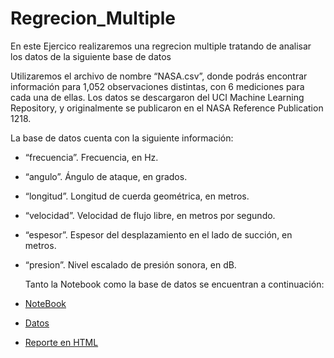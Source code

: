 # Regrecion_Multiple
En este Ejercico realizaremos una regrecion multiple tratando de analisar los datos de la siguiente base de datos

Utilizaremos el archivo de nombre “NASA.csv”, donde podrás encontrar información para 1,052 observaciones distintas, con 6 mediciones para cada una de ellas. Los datos se
descargaron del UCI Machine Learning Repository, y originalmente se publicaron en el NASA Reference Publication 1218.

La base de datos cuenta con la siguiente información:
- “frecuencia”. Frecuencia, en Hz.
- “angulo”. Ángulo de ataque, en grados.
- “longitud”. Longitud de cuerda geométrica, en metros.
- “velocidad”. Velocidad de flujo libre, en metros por segundo.
- “espesor”. Espesor del desplazamiento en el lado de succión, en metros.
- “presion”. Nivel escalado de presión sonora, en dB.

  Tanto la Notebook como la base de datos se encuentran a continuación:

- [NoteBook](./Regrecion_Multiple.ipynb)
- [Datos](./NASA.csv)
- [Reporte en HTML](./Regrecion_Multiple.HTML)
